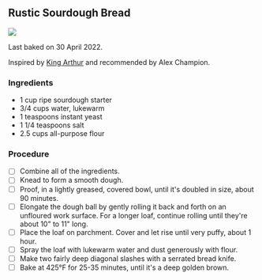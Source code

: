 ## Rustic Sourdough Bread

![](https://www.kingarthurbaking.com/sites/default/files/styles/featured_image_2x/public/2021-07/Rustic-Sourdough-Loaf_0049__0.jpg?itok=LYVPe6xn)

Last baked on 30 April 2022.

Inspired by [King Arthur](https://www.kingarthurbaking.com/recipes/rustic-sourdough-bread-recipe) and recommended by Alex Champion.

### Ingredients

- 1 cup ripe sourdough starter
- 3/4 cups water, lukewarm
- 1 teaspoons instant yeast
- 1 1/4 teaspoons salt
- 2.5 cups all-purpose flour

### Procedure

- [ ] Combine all of the ingredients.
- [ ] Knead to form a smooth dough.
- [ ] Proof, in a lightly greased, covered bowl, until it's doubled in size, about 90 minutes.
- [ ] Elongate the dough ball by gently rolling it back and forth on an unfloured work surface. For a longer loaf, continue rolling until they're about 10" to 11" long.
- [ ] Place the loaf on parchment. Cover and let rise until very puffy, about 1 hour. 
- [ ] Spray the loaf with lukewarm water and dust generously with flour.
- [ ] Make two fairly deep diagonal slashes with a serrated bread knife.
- [ ] Bake at 425°F for 25-35 minutes, until it's a deep golden brown. 